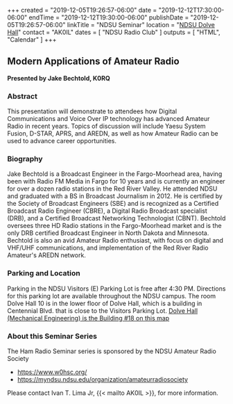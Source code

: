 +++
created = "2019-12-05T19:26:57-06:00"
date = "2019-12-12T17:30:00-06:00"
endTime = "2019-12-12T19:30:00-06:00"
publishDate = "2019-12-05T19:26:57-06:00"
linkTitle = "NDSU Seminar"
location = "[NDSU Dolve Hall](/places/ndsu-dolve-hall/)"
contact = "AK0IL"
dates = [ "NDSU Radio Club" ]
outputs = [ "HTML", "Calendar" ]
+++
## Modern Applications of Amateur Radio

**Presented by Jake Bechtold, K0RQ**
 
### Abstract

This presentation will demonstrate to attendees how Digital
Communications and Voice Over IP technology has advanced Amateur Radio
in recent years. Topics of discussion will include Yaesu System Fusion,
D-STAR, APRS, and AREDN, as well as how Amateur Radio can be used to
advance career opportunities.

### Biography

Jake Bechtold is a Broadcast Engineer in the Fargo-Moorhead area,
having been with Radio FM Media in Fargo for 10 years and is currently
an engineer for over a dozen radio stations in the Red River Valley.
He attended NDSU and graduated with a BS in Broadcast Journalism in
2012. He is certified by the Society of Broadcast Engineers (SBE) and
is recognized as a Certified Broadcast Radio Engineer (CBRE), a Digital
Radio Broadcast specialist (DRB), and a Certified Broadcast Networking
Technologist (CBNT). Bechtold oversees three HD Radio stations in the
Fargo-Moorhead market and is the only DRB certified Broadcast Engineer
in North Dakota and Minnesota. Bechtold is also an avid Amateur Radio
enthusiast, with focus on digital and VHF/UHF communications, and
implementation of the Red River Radio Amateur's AREDN network.

### Parking and Location

Parking in the NDSU Visitors (E) Parking Lot is free
after 4:30 PM. Directions for this parking lot are available throughout the
NDSU campus. The room Dolve Hall 10 is in the lower floor of Dolve Hall, which
is a building in Centennial Blvd. that is close to the Visitors Parking Lot.
[Dolve Hall (Mechanical Engineering) is the Building #18 on this map](https://www.ndsu.edu/fileadmin/parking/docs/NDSU_Parking_lots_map.pdf)

### About this Seminar Series

The Ham Radio Seminar series is sponsored by the NDSU Amateur Radio Society

* https://www.w0hsc.org/
* https://myndsu.ndsu.edu/organization/amateurradiosociety

Please contact Ivan T. Lima Jr, {{< mailto AK0IL >}}, for more information.

